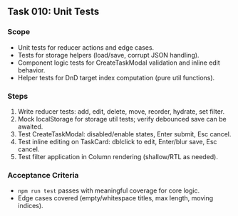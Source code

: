 ## Task 010: Unit Tests

### Scope
- Unit tests for reducer actions and edge cases.
- Tests for storage helpers (load/save, corrupt JSON handling).
- Component logic tests for CreateTaskModal validation and inline edit behavior.
- Helper tests for DnD target index computation (pure util functions).

### Steps
1) Write reducer tests: add, edit, delete, move, reorder, hydrate, set filter.
2) Mock localStorage for storage util tests; verify debounced save can be awaited.
3) Test CreateTaskModal: disabled/enable states, Enter submit, Esc cancel.
4) Test inline editing on TaskCard: dblclick to edit, Enter/blur save, Esc cancel.
5) Test filter application in Column rendering (shallow/RTL as needed).

### Acceptance Criteria
- `npm run test` passes with meaningful coverage for core logic.
- Edge cases covered (empty/whitespace titles, max length, moving indices).


